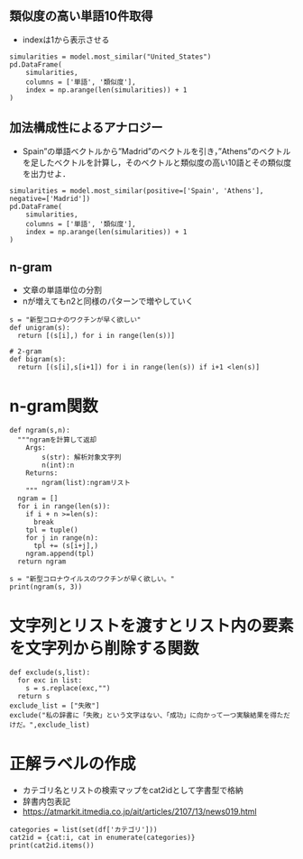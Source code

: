 ## 類似度の高い単語10件取得
- indexは1から表示させる
```
simularities = model.most_similar("United_States")
pd.DataFrame(
    simularities,
    columns = ['単語', '類似度'],
    index = np.arange(len(simularities)) + 1
)
```
## 加法構成性によるアナロジー
- Spain”の単語ベクトルから”Madrid”のベクトルを引き，”Athens”のベクトルを足したベクトルを計算し，そのベクトルと類似度の高い10語とその類似度を出力せよ．
```
simularities = model.most_similar(positive=['Spain', 'Athens'], negative=['Madrid'])
pd.DataFrame(
    simularities,
    columns = ['単語', '類似度'],
    index = np.arange(len(simularities)) + 1
)
```
## n-gram
- 文章の単語単位の分割
- nが増えてもn2と同様のパターンで増やしていく
```
s = "新型コロナのワクチンが早く欲しい"
def unigram(s):
  return [(s[i],) for i in range(len(s))]
```

```
# 2-gram
def bigram(s):
  return [(s[i],s[i+1]) for i in range(len(s)) if i+1 <len(s)]
```


# n-gram関数
```
def ngram(s,n):
  """ngramを計算して返却
    Args:
        s(str): 解析対象文字列
        n(int):n
    Returns:
        ngram(list):ngramリスト
    """
  ngram = []
  for i in range(len(s)):
    if i + n >=len(s):
      break
    tpl = tuple()
    for j in range(n):
      tpl += (s[i+j],)
    ngram.append(tpl)
  return ngram

s = "新型コロナウイルスのワクチンが早く欲しい。"
print(ngram(s, 3))
```


# 文字列とリストを渡すとリスト内の要素を文字列から削除する関数
```
def exclude(s,list):
  for exc in list:
    s = s.replace(exc,"")
  return s
exclude_list = ["失敗"]
exclude("私の辞書に「失敗」という文字はない、「成功」に向かって一つ実験結果を得ただけだ。",exclude_list)
```
# 正解ラベルの作成
- カテゴリ名とリストの検索マップをcat2idとして字書型で格納
- 辞書内包表記
- https://atmarkit.itmedia.co.jp/ait/articles/2107/13/news019.html
```
categories = list(set(df['カテゴリ']))
cat2id = {cat:i, cat in enumerate(categories)}
print(cat2id.items())
```
